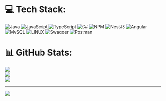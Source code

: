 
# 💻 Tech Stack:
![Java](https://img.shields.io/badge/java-%23ED8B00.svg?style=for-the-badge&logo=java&logoColor=black) ![JavaScript](https://img.shields.io/badge/javascript-%23323330.svg?style=for-the-badge&logo=javascript&logoColor=%23F7DF1E) ![TypeScript](https://img.shields.io/badge/typescript-%23007ACC.svg?style=for-the-badge&logo=typescript&logoColor=white) ![C#](https://img.shields.io/badge/c%23-%23239120.svg?style=for-the-badge&logo=c-sharp&logoColor=red) ![NPM](https://img.shields.io/badge/NPM-%23000000.svg?style=for-the-badge&logo=npm&logoColor=white) ![NestJS](https://img.shields.io/badge/nestjs-%23E0234E.svg?style=for-the-badge&logo=nestjs&logoColor=red) ![Angular](https://img.shields.io/badge/angular-%23DD0031.svg?style=for-the-badge&logo=angular&logoColor=white) ![MySQL](https://img.shields.io/badge/mysql-%2300f.svg?style=for-the-badge&logo=mysql&logoColor=red) ![LINUX](https://img.shields.io/badge/Linux-FCC624?style=for-the-badge&logo=linux&logoColor=black) ![Swagger](https://img.shields.io/badge/-Swagger-%23Clojure?style=for-the-badge&logo=swagger&logoColor=red) ![Postman](https://img.shields.io/badge/Postman-FF6C37?style=for-the-badge&logo=postman&logoColor=black)
# 📊 GitHub Stats:
![](https://github-readme-stats.vercel.app/api?username=Denis11333&theme=vue&hide_border=false&include_all_commits=false&count_private=false)<br/>
![](https://github-readme-streak-stats.herokuapp.com/?user=Denis11333&theme=vue&hide_border=red)<br/>
![](https://github-readme-stats.vercel.app/api/top-langs/?username=Denis11333&theme=vue&hide_border=false&include_all_commits=false&count_private=false&layout=compact)

---
[![](https://visitcount.itsvg.in/api?id=Denis11333&icon=0&color=0)](https://visitcount.itsvg.in)

<!-- Proudly created with GPRM ( https://gprm.itsvg.in ) -->
